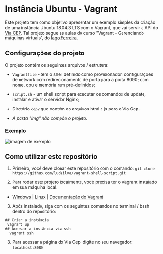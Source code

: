 # Instância Ubuntu - Vagrant

Este projeto tem como objetivo apresentar um exemplo simples da criação de uma instância Ubuntu 18.04.3 LTS com o Vagrant, que vai servir a API do [Via CEP](https://viacep.com.br/). Tal projeto segue as aulas do curso "Vagrant - Gerenciando máquinas virtuais", do [Iago Ferreira](https://github.com/iagoferreirati).

## Configurações do projeto

O projeto contém os seguintes arquivos / estrutura:

- `Vagrantfile` - tem o shell definido como provisionador; configurações de network com redirecionamento de porta para a porta 8090; com nome, cpu e memória ram pré-definidos;
- `script.sh` - um shell script para executar os comandos de update, instalar e ativar o servidor Nginx;
- Diretório `cep/` que contém os arquivos html e js para o Via Cep.

- _A pasta "img" não compõe o projeto._

### Exemplo

![imagem de exemplo](https://github.com/ludsilva/vagrant-shell-script/blob/master/img/Via%20cep.png)

## Como utilizar este repositório

1. Primeiro, você deve clonar este repositório com o comando: `git clone https://github.com/ludsilva/vagrant-shell-script.git`

2. Para rodar este projeto localmente, você precisa ter o Vagrant instalado em sua máquina local. 
  - [Windows](https://www.youtube.com/watch?v=yFSm6TXBuDE&ab_channel=VemcomoPY) | [Linux](https://www.youtube.com/watch?v=fwKPiyWaDbU&pp=ygUQaW5zdGFsYXIgdmFncmFudA%3D%3D) | [Documentação do Vagrant](https://developer.hashicorp.com/vagrant/downloads)

3. Após instalado, siga com os seguintes comandos no terminal / bash dentro do repositório:
```
## Criar a instância
 vagrant up
## Acessar a instância via ssh
  vagrant ssh
```

3. Para acessar a página do Via Cep, digite no seu navegador: `localhost:8080`